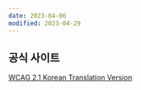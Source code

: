 ```yaml
---
date: 2023-04-06
modified: 2023-04-29
---
```


## 공식 사이트

[WCAG 2.1 Korean Translation Version](http://www.kwacc.or.kr/WAI/wcag21/)
